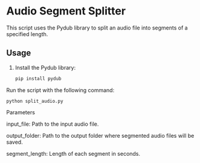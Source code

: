 # Audio Segment Splitter

This script uses the Pydub library to split an audio file into segments of a specified length.

## Usage

1. Install the Pydub library:
   ```sh
   pip install pydub
Run the script with the following command:

    python split_audio.py
Parameters

input_file: Path to the input audio file.

output_folder: Path to the output folder where segmented audio files will be saved.

segment_length: Length of each segment in seconds.